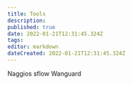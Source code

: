 ```yaml
---
title: Tools
description: 
published: true
date: 2022-01-21T12:31:45.324Z
tags: 
editor: markdown
dateCreated: 2022-01-21T12:31:45.324Z
---
```


Naggios 
sflow 
Wanguard